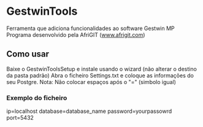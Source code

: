 # GestwinTools
Ferramenta que adiciona funcionalidades ao software Gestwin MP
Programa desenvolvido pela AfriGIT (www.afrigit.com)

## Como usar
Baixe o GestwinToolsSetup e instale usando o wizard (não alterar o destino da pasta padrão)
Abra o ficheiro Settings.txt e coloque as informações do seu Postgre.
Nota: Não colocar espaços após o "=" (simbolo igual)

### Exemplo do ficheiro
ip=localhost
database=database_name
password=yourpassowrd
port=5432
